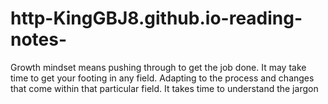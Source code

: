 # http-KingGBJ8.github.io-reading-notes-
Growth mindset means pushing through to get the job done. It may take time to get your footing in any field. Adapting to the process and changes that come within that particular field. It takes time to understand the jargon
